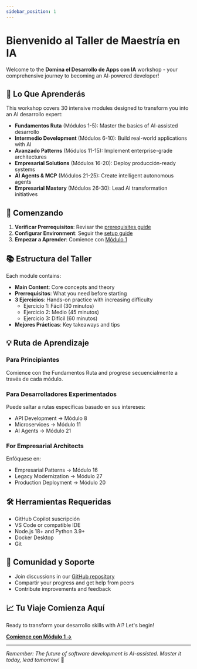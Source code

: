 ```yaml
---
sidebar_position: 1
---
```


# Bienvenido al Taller de Maestría en IA

Welcome to the **Domina el Desarrollo de Apps con IA** workshop - your comprehensive journey to becoming an AI-powered developer!

## 🎯 Lo Que Aprenderás

This workshop covers 30 intensive modules designed to transform you into an AI desarrollo expert:

- **Fundamentos Ruta** (Módulos 1-5): Master the basics of AI-assisted desarrollo
- **Intermedio Development** (Módulos 6-10): Build real-world applications with AI
- **Avanzado Patterns** (Módulos 11-15): Implement enterprise-grade architectures
- **Empresarial Solutions** (Módulos 16-20): Deploy producción-ready systems
- **AI Agents & MCP** (Módulos 21-25): Create intelligent autonomous agents
- **Empresarial Mastery** (Módulos 26-30): Lead AI transformation initiatives

## 🚀 Comenzando

1. **Verificar Prerrequisitos**: Revisar the [prerequisites guide](/docs/guias/prerequisites)
2. **Configurar Environment**: Seguir the [setup guide](/docs/guias/setup-local)
3. **Empezar a Aprender**: Comience con [Módulo 1](/docs/modules/module-01/)

## 📚 Estructura del Taller

Each module contains:
- **Main Content**: Core concepts and theory
- **Prerrequisitos**: What you need before starting
- **3 Ejercicios**: Hands-on practice with increasing difficulty
  - Ejercicio 1: Fácil (30 minutos)
  - Ejercicio 2: Medio (45 minutos)
  - Ejercicio 3: Difícil (60 minutos)
- **Mejores Prácticas**: Key takeaways and tips

## 💡 Ruta de Aprendizaje

### Para Principiantes
Comience con the Fundamentos Ruta and progrese secuencialmente a través de cada módulo.

### Para Desarrolladores Experimentados
Puede saltar a rutas específicas basado en sus intereses:
- API Development → Módulo 8
- Microservices → Módulo 11
- AI Agents → Módulo 21

### For Empresarial Architects
Enfóquese en:
- Empresarial Patterns → Módulo 16
- Legacy Modernization → Módulo 27
- Production Deployment → Módulo 20

## 🛠️ Herramientas Requeridas

- GitHub Copilot suscripción
- VS Code or compatible IDE
- Node.js 18+ and Python 3.9+
- Docker Desktop
- Git

## 🤝 Comunidad y Soporte

- Join discussions in our [GitHub repository](https://github.com/paulasilvatech/Mastery-AI-Apps-Dev)
- Compartir your progress and get help from peers
- Contribute improvements and feedback

## 📈 Tu Viaje Comienza Aquí

Ready to transform your desarrollo skills with AI? Let's begin!

[**Comience con Módulo 1 →**](/docs/modules/module-01/)

---

*Remember: The future of software development is AI-assisted. Master it today, lead tomorrow!* 🚀